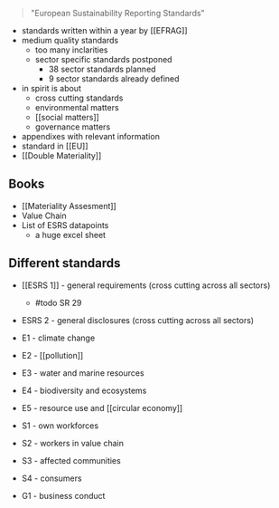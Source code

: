 > "European Sustainability Reporting Standards"

- standards written within a year by [[EFRAG]]
- medium quality standards
	- too many inclarities
	- sector specific standards postponed
		- 38 sector standards planned
		- 9 sector standards already defined
- in spirit is about
	- cross cutting standards
	- environmental matters
	- [[social matters]]
	- governance matters
- appendixes with relevant information
- standard in [[EU]]
- [[Double Materiality]]

## Books
- [[Materiality Assesment]]
- Value Chain
- List of ESRS datapoints
	- a huge excel sheet

## Different standards
- [[ESRS 1]] - general requirements (cross cutting across all sectors)
	- #todo SR 29
- ESRS 2 - general disclosures (cross cutting across all sectors)

- E1 - climate change
- E2 - [[pollution]]
- E3 - water and marine resources
- E4 - biodiversity and ecosystems
- E5 - resource use and [[circular economy]]
- S1 - own workforces
- S2 - workers in value chain
- S3 - affected communities
- S4 - consumers
- G1 - business conduct